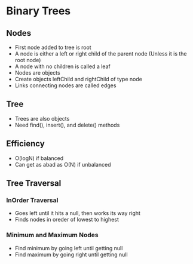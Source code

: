 # Binary Trees

## Nodes
* First node added to tree is root
* A node is either a left or right child of the parent node (Unless it is the root node)
* A node with no children is called a leaf
* Nodes are objects
* Create objects leftChild and rightChild of type node
* Links connecting nodes are called edges

## Tree
* Trees are also objects
* Need find(), insert(), and delete() methods

## Efficiency
* O(logN) if balanced
* Can get as abad as O(N) if unbalanced

## Tree Traversal

### InOrder Traversal
* Goes left until it hits a null, then works its way right
* Finds nodes in oreder of lowest to highest

### Minimum and Maximum Nodes
* Find minimum by going left until getting null
* Find maximum by going right until getting null